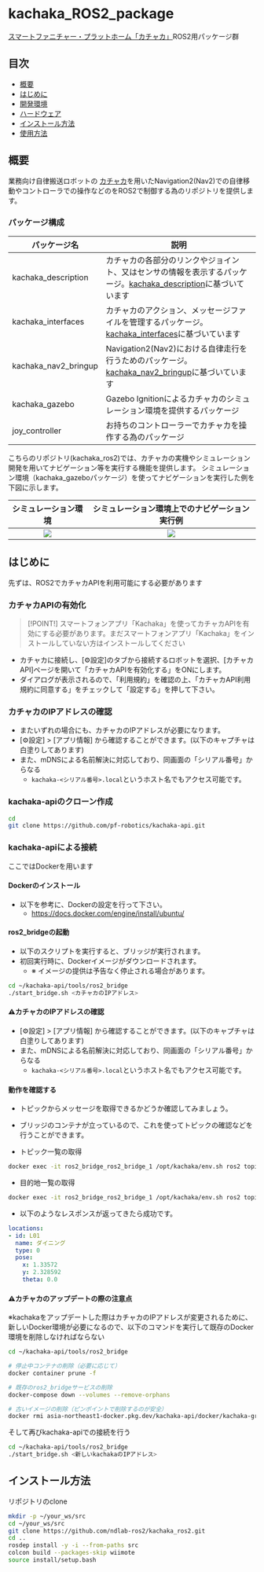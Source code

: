 # kachaka_ROS2_package

 [スマートファニチャー・プラットホーム「カチャカ」](https://kachaka.life/)ROS2用パッケージ群

## 目次
<!-- TOC -->

- [概要](#概要)
- [はじめに](#はじめに)
- [開発環境](#開発環境)
- [ハードウェア](#ハードウェア)
- [インストール方法](#インストール方法)
- [使用方法](#使用方法)

<!-- /TOC -->

## 概要
業務向け自律搬送ロボットの [カチャカ](https://kachaka.life/)を用いたNavigation2(Nav2)での自律移動やコントローラでの操作などのをROS2で制御する為のリポジトリを提供します。

### パッケージ構成
|パッケージ名|説明|
|---|---|
|kachaka_description|カチャカの各部分のリンクやジョイント、又はセンサの情報を表示するパッケージ。[kachaka_description](https://github.com/pf-robotics/kachaka-api/tree/v3.8.5/ros2/kachaka_description)に基づいています|
|kachaka_interfaces|カチャカのアクション、メッセージファイルを管理するパッケージ。[kachaka_interfaces](https://github.com/pf-robotics/kachaka-api/tree/v3.8.5/ros2/kachaka_interfaces)に基づいています|
|kachaka_nav2_bringup|Navigation2(Nav2)における自律走行を行うためのパッケージ。[kachaka_nav2_bringup](https://github.com/pf-robotics/kachaka-api/tree/v3.8.5/ros2/demos/kachaka_nav2_bringup)に基づいています|
|kachaka_gazebo|Gazebo Ignitionによるカチャカのシミュレーション環境を提供するパッケージ|
|joy_controller|お持ちのコントローラーでカチャカを操作する為のパッケージ|

こちらのリポジトリ(kachaka_ros2)では、カチャカの実機やシミュレーション開発を用いてナビゲーション等を実行する機能を提供します。
シミュレーション環境（kachaka_gazeboパッケージ）を使ってナビゲーションを実行した例を下図に示します。

|シミュレーション環境|シミュレーション環境上でのナビゲーション実行例|
|:---:|:---:|
|![](./docs/images/kachaka_gz_sim.png)|![](./docs/images/kachaka_gz_sim_navigation.png)|


## はじめに

先ずは、ROS2でカチャカAPIを利用可能にする必要があります

### カチャカAPIの有効化
> [!POINT!]
> スマートフォンアプリ「Kachaka」を使ってカチャカAPIを有効にする必要があります。まだスマートフォンアプリ「Kachaka」をインストールしていない方はインストールしてください

* カチャカに接続し、[⚙設定]のタブから接続するロボットを選択、[カチャカAPI]ページを開いて「カチャカAPIを有効化する」をONにします。
* ダイアログが表示されるので、「利用規約」を確認の上、「カチャカAPI利用規約に同意する」をチェックして「設定する」を押して下さい。

### カチャカのIPアドレスの確認
* またいずれの場合にも、カチャカのIPアドレスが必要になります。
* [⚙設定] > [アプリ情報] から確認することができます。(以下のキャプチャは白塗りしてあります)
* また、mDNSによる名前解決に対応しており、同画面の「シリアル番号」からなる
    * `kachaka-<シリアル番号>.local`というホスト名でもアクセス可能です。

### kachaka-apiのクローン作成
```bash
cd
git clone https://github.com/pf-robotics/kachaka-api.git
```

### kachaka-apiによる接続

ここではDockerを用います

#### Dockerのインストール
* 以下を参考に、Dockerの設定を行って下さい。
    * https://docs.docker.com/engine/install/ubuntu/

#### ros2_bridgeの起動
* 以下のスクリプトを実行すると、ブリッジが実行されます。
* 初回実行時に、Dockerイメージがダウンロードされます。
    * ※ イメージの提供は予告なく停止される場合があります。

```bash
cd ~/kachaka-api/tools/ros2_bridge
./start_bridge.sh <カチャカのIPアドレス>
```

#### ⚠️カチャカのIPアドレスの確認
* [⚙設定] > [アプリ情報] から確認することができます。(以下のキャプチャは白塗りしてあります)
* また、mDNSによる名前解決に対応しており、同画面の「シリアル番号」からなる
    * `kachaka-<シリアル番号>.local`というホスト名でもアクセス可能です。
  
#### 動作を確認する

* トピックからメッセージを取得できるかどうか確認してみましょう。
* ブリッジのコンテナが立っているので、これを使ってトピックの確認などを行うことができます。

* トピック一覧の取得
```bash
docker exec -it ros2_bridge_ros2_bridge_1 /opt/kachaka/env.sh ros2 topic list
```

* 目的地一覧の取得

```bash
docker exec -it ros2_bridge_ros2_bridge_1 /opt/kachaka/env.sh ros2 topic echo /kachaka/layout/locations/list
```

* 以下のようなレスポンスが返ってきたら成功です。

```yaml
locations:
- id: L01
  name: ダイニング
  type: 0
  pose:
    x: 1.33572
    y: 2.328592
    theta: 0.0
```

#### ⚠️カチャカのアップデートの際の注意点
※kachakaをアップデートした際はカチャカのIPアドレスが変更されるために、新しいDocker環境が必要になるので、以下のコマンドを実行して既存のDocker環境を削除しなければならない
```bash
cd ~/kachaka-api/tools/ros2_bridge

# 停止中コンテナの削除（必要に応じて）
docker container prune -f

# 既存のros2_bridgeサービスの削除
docker-compose down --volumes --remove-orphans

# 古いイメージの削除（ピンポイントで削除するのが安全）
docker rmi asia-northeast1-docker.pkg.dev/kachaka-api/docker/kachaka-grpc-ros2-bridge:20250213
```
そして再びkachaka-apiでの接続を行う
```bash
cd ~/kachaka-api/tools/ros2_bridge
./start_bridge.sh <新しいkachakaのIPアドレス>
```


## インストール方法

リポジトリのclone
```bash
mkdir -p ~/your_ws/src
cd ~/your_ws/src
git clone https://github.com/ndlab-ros2/kachaka_ros2.git
cd ..
rosdep install -y -i --from-paths src
colcon build --packages-skip wiimote
source install/setup.bash
```
